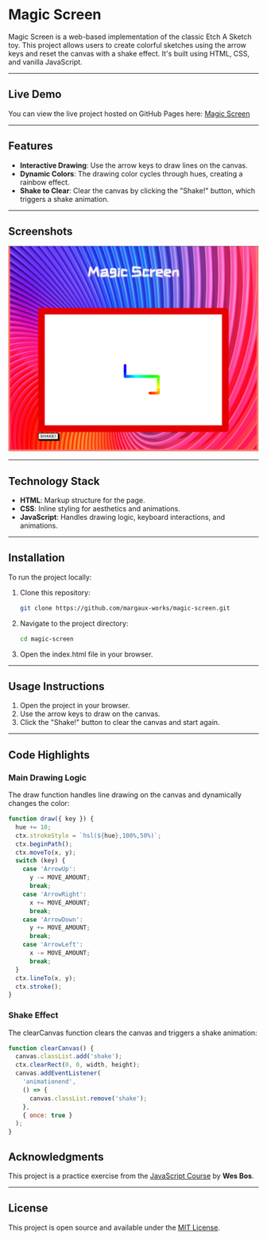 # Magic Screen

Magic Screen is a web-based implementation of the classic Etch A Sketch toy. This project allows users to create colorful sketches using the arrow keys and reset the canvas with a shake effect. It's built using HTML, CSS, and vanilla JavaScript.

---

## Live Demo

You can view the live project hosted on GitHub Pages here:
[Magic Screen](https://margaux-works.github.io/magic_screen/)

---

## Features

- **Interactive Drawing**: Use the arrow keys to draw lines on the canvas.
- **Dynamic Colors**: The drawing color cycles through hues, creating a rainbow effect.
- **Shake to Clear**: Clear the canvas by clicking the "Shake!" button, which triggers a shake animation.

---

## Screenshots

![Screenshot of main view](/screenshot-magic-screen.png)

---

## Technology Stack

- **HTML**: Markup structure for the page.
- **CSS**: Inline styling for aesthetics and animations.
- **JavaScript**: Handles drawing logic, keyboard interactions, and animations.

---

## Installation

To run the project locally:

1. Clone this repository:

   ```bash
   git clone https://github.com/margaux-works/magic-screen.git


   ```

2. Navigate to the project directory:

   ```bash
   cd magic-screen

   ```

3. Open the index.html file in your browser.

---

## Usage Instructions

1. Open the project in your browser.
2. Use the arrow keys to draw on the canvas.
3. Click the "Shake!" button to clear the canvas and start again.

---

## Code Highlights

### Main Drawing Logic

The draw function handles line drawing on the canvas and dynamically changes the color:

```javascript
function draw({ key }) {
  hue += 10;
  ctx.strokeStyle = `hsl(${hue},100%,50%)`;
  ctx.beginPath();
  ctx.moveTo(x, y);
  switch (key) {
    case 'ArrowUp':
      y -= MOVE_AMOUNT;
      break;
    case 'ArrowRight':
      x += MOVE_AMOUNT;
      break;
    case 'ArrowDown':
      y += MOVE_AMOUNT;
      break;
    case 'ArrowLeft':
      x -= MOVE_AMOUNT;
      break;
  }
  ctx.lineTo(x, y);
  ctx.stroke();
}
```

### Shake Effect

The clearCanvas function clears the canvas and triggers a shake animation:

```javascript
function clearCanvas() {
  canvas.classList.add('shake');
  ctx.clearRect(0, 0, width, height);
  canvas.addEventListener(
    'animationend',
    () => {
      canvas.classList.remove('shake');
    },
    { once: true }
  );
}
```

## Acknowledgments

This project is a practice exercise from the [JavaScript Course](https://beginnerjavascript.com/) by **Wes Bos**.

---

## License

This project is open source and available under the [MIT License](LICENSE).
